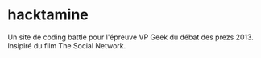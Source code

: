 hacktamine
==========

Un site de coding battle pour l'épreuve VP Geek du débat des prezs 2013. Insipiré du film The Social Network.